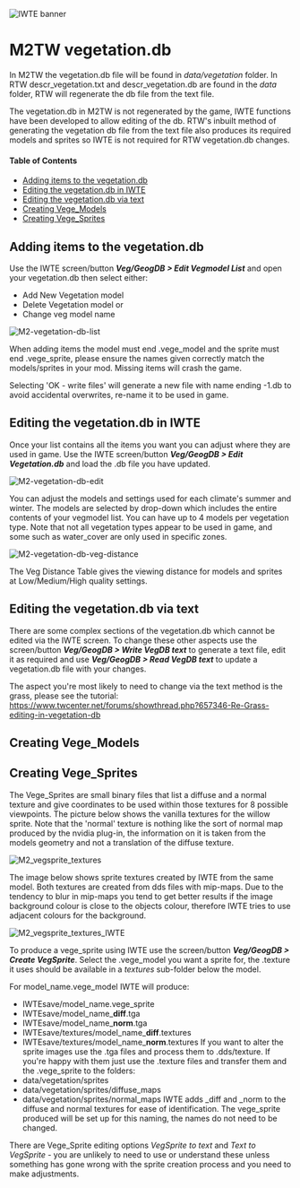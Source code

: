 ![IWTE banner](../IWTEgithub_images/IWTEbanner.jpg)

# M2TW vegetation.db 

In M2TW the vegetation.db file will be found in *data/vegetation* folder.  In RTW descr_vegetation.txt and descr_vegetation.db are found in the *data* folder, RTW will regenerate the db file from the text file.

The vegetation.db in M2TW is not regenerated by the game, IWTE functions have been developed to allow editing of the db.  RTW's inbuilt method of generating the vegetation db file from the text file also produces its required models and sprites so IWTE is not required for RTW vegetation.db changes.

#### Table of Contents

* [Adding items to the vegetation.db](adding-items-to-the-vegetationdb)
* [Editing the vegetation.db in IWTE](#editing-the-vegetationdb-in-iwte)
* [Editing the vegetation.db via text](#editing-the-vegetationdb-via-text)
* [Creating Vege_Models](#creating-vege_models)
* [Creating Vege_Sprites](#creating-vege_sprites)

## Adding items to the vegetation.db

Use the IWTE screen/button ***Veg/GeogDB > Edit Vegmodel List*** and open your vegetation.db then select either:
* Add New Vegetation model
* Delete Vegetation model or
* Change veg model name

![M2-vegetation-db-list](../IWTEgithub_images/M2-vegetation-db-list.jpg)

When adding items the model must end .vege_model and the sprite must end .vege_sprite, please ensure the names given correctly match the models/sprites in your mod. Missing items will crash the game.

Selecting 'OK - write files' will generate a new file with name ending -1.db to avoid accidental overwrites, re-name it to be used in game.

## Editing the vegetation.db in IWTE

Once your list contains all the items you want you can adjust where they are used in game. 
Use the IWTE screen/button ***Veg/GeogDB > Edit Vegetation.db*** and load the .db file you have updated.

![M2-vegetation-db-edit](../IWTEgithub_images/M2-vegetation-db-edit.jpg)

You can adjust the models and settings used for each climate's summer and winter.  The models are selected by drop-down which includes the entire contents of your vegmodel list.  You can have up to 4 models per vegetation type.  Note that not all vegetation types appear to be used in game, and some such as water_cover are only used in specific zones.

![M2-vegetation-db-veg-distance](../IWTEgithub_images/M2-vegetation-db-veg-distance.jpg)

The Veg Distance Table gives the viewing distance for models and sprites at Low/Medium/High quality settings.

## Editing the vegetation.db via text

There are some complex sections of the vegetation.db which cannot be edited via the IWTE screen. To change these other aspects use the screen/button ***Veg/GeogDB > Write VegDB text*** to generate a text file, edit it as required and use ***Veg/GeogDB > Read VegDB text*** to update a vegetation.db file with your changes.

The aspect you're most likely to need to change via the text method is the grass, please see the tutorial:  
https://www.twcenter.net/forums/showthread.php?657346-Re-Grass-editing-in-vegetation-db

## Creating Vege_Models

## Creating Vege_Sprites

The Vege_Sprites are small binary files that list a diffuse and a normal texture and give coordinates to be used within those textures for 8 possible viewpoints.  The picture below shows the vanilla textures for the willow sprite.  Note that the 'normal' texture is nothing like the sort of normal map produced by the nvidia plug-in, the information on it is taken from the models geometry and not a translation of the diffuse texture.  

![M2_vegsprite_textures](../IWTEgithub_images/M2_vegsprite_textures.jpg)

The image below shows sprite textures created by IWTE from the same model. Both textures are created from dds files with mip-maps.  Due to the tendency to blur in mip-maps you tend to get better results if the image background colour is close to the objects colour, therefore IWTE tries to use adjacent colours for the background.

![M2_vegsprite_textures_IWTE](../IWTEgithub_images/M2_vegsprite_textures_IWTE.jpg)

To produce a vege_sprite using IWTE use the screen/button ***Veg/GeogDB > Create VegSprite***.  Select the .vege_model you want a sprite for, the .texture it uses should be available in a *textures* sub-folder below the model.

For model_name.vege_model IWTE will produce:
* IWTEsave/model_name.vege_sprite
* IWTEsave/model_name_**diff**.tga
* IWTEsave/model_name_**norm**.tga
* IWTEsave/textures/model_name_**diff**.textures
* IWTEsave/textures/model_name_**norm**.textures
If you want to alter the sprite images use the .tga files and process them to .dds/texture.  If you're happy with them just use the .texture files and transfer them and the .vege_sprite to the folders:
* data/vegetation/sprites
* data/vegetation/sprites/diffuse_maps
* data/vegetation/sprites/normal_maps
IWTE adds _diff and _norm to the diffuse and normal textures for ease of identification. The vege_sprite produced will be set up for this naming, the names do not need to be changed.

There are Vege_Sprite editing options *VegSprite to text* and *Text to VegSprite* - you are unlikely to need to use or understand these unless something has gone wrong with the sprite creation process and you need to make adjustments.
